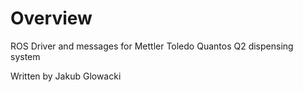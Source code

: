 # Overview
ROS Driver and messages for Mettler Toledo Quantos Q2 dispensing system

Written by Jakub Glowacki

